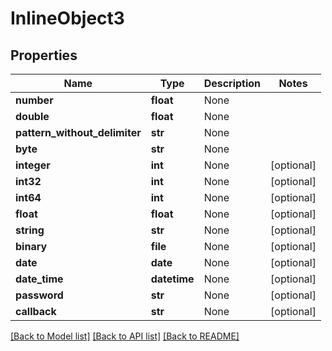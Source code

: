 # InlineObject3

## Properties
Name | Type | Description | Notes
------------ | ------------- | ------------- | -------------
**number** | **float** | None | 
**double** | **float** | None | 
**pattern_without_delimiter** | **str** | None | 
**byte** | **str** | None | 
**integer** | **int** | None | [optional] 
**int32** | **int** | None | [optional] 
**int64** | **int** | None | [optional] 
**float** | **float** | None | [optional] 
**string** | **str** | None | [optional] 
**binary** | **file** | None | [optional] 
**date** | **date** | None | [optional] 
**date_time** | **datetime** | None | [optional] 
**password** | **str** | None | [optional] 
**callback** | **str** | None | [optional] 

[[Back to Model list]](../README.md#documentation-for-models) [[Back to API list]](../README.md#documentation-for-api-endpoints) [[Back to README]](../README.md)


